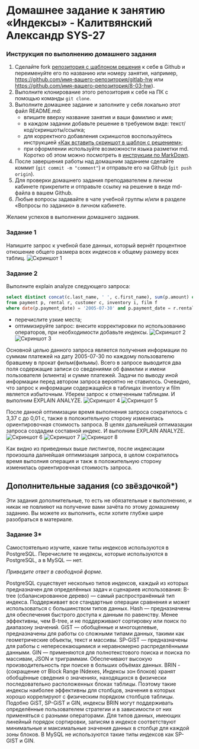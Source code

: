 # Домашнее задание к занятию «Индексы» - Калитвянский Александр SYS-27

### Инструкция по выполнению домашнего задания

1. Сделайте fork [репозитория c шаблоном решения](https://github.com/netology-code/sys-pattern-homework) к себе в Github и переименуйте его по названию или номеру занятия, например, https://github.com/имя-вашего-репозитория/gitlab-hw или https://github.com/имя-вашего-репозитория/8-03-hw).
2. Выполните клонирование этого репозитория к себе на ПК с помощью команды `git clone`.
3. Выполните домашнее задание и заполните у себя локально этот файл README.md:
   - впишите вверху название занятия и ваши фамилию и имя;
   - в каждом задании добавьте решение в требуемом виде: текст/код/скриншоты/ссылка;
   - для корректного добавления скриншотов воспользуйтесь инструкцией [«Как вставить скриншот в шаблон с решением»](https://github.com/netology-code/sys-pattern-homework/blob/main/screen-instruction.md);
   - при оформлении используйте возможности языка разметки md. Коротко об этом можно посмотреть в [инструкции по MarkDown](https://github.com/netology-code/sys-pattern-homework/blob/main/md-instruction.md).
4. После завершения работы над домашним заданием сделайте коммит (`git commit -m "comment"`) и отправьте его на Github (`git push origin`).
5. Для проверки домашнего задания преподавателем в личном кабинете прикрепите и отправьте ссылку на решение в виде md-файла в вашем Github.
6. Любые вопросы задавайте в чате учебной группы и/или в разделе «Вопросы по заданию» в личном кабинете.

Желаем успехов в выполнении домашнего задания.

### Задание 1

Напишите запрос к учебной базе данных, который вернёт процентное отношение общего размера всех индексов к общему размеру всех таблиц.
![Скриншот 1](https://github.com/akalitvyanskiy/db_index/blob/main/img/1.png)

### Задание 2

Выполните explain analyze следующего запроса:
```sql
select distinct concat(c.last_name, ' ', c.first_name), sum(p.amount) over (partition by c.customer_id, f.title)
from payment p, rental r, customer c, inventory i, film f
where date(p.payment_date) = '2005-07-30' and p.payment_date = r.rental_date and r.customer_id = c.customer_id and i.inventory_id = r.inventory_id
```
- перечислите узкие места;
- оптимизируйте запрос: внесите корректировки по использованию операторов, при необходимости добавьте индексы.
![Скриншот 2](https://github.com/akalitvyanskiy/db_index/blob/main/img/2.png)
![Скриншот 3](https://github.com/akalitvyanskiy/db_index/blob/main/img/21.png)

Основной целью данного запроса является получения информации по суммам платежей на дату 2005-07-30 по каждому пользователю бравшему в прокат фильм(фильмы). Всего в запросе выводится два поля содержащие записи со сведениями об фамилии и имени пользователя (клиента) и сумме платежей. Задачи по выводу иной информации перед автором запроса вероятно не ставилось. Очевидно, что запрос к информации содержащейся в таблицах inventory и film является избыточным. Уберем запрос к отмеченным таблицам. И выполним EXPLAIN ANALYZE.
![Скриншот 4](https://github.com/akalitvyanskiy/db_index/blob/main/img/22.png)
![Скриншот 5](https://github.com/akalitvyanskiy/db_index/blob/main/img/23.png)  

После данной оптимизации время выполнения запроса сократилось с 3,37 с до 0,01 с, также в положительную сторону изменилась ориентировочная стоимость запроса. В целях дальнейшей оптимазации запроса создадим составной индекс. И выполним EXPLAIN ANALYZE.
![Скриншот 6](https://github.com/akalitvyanskiy/db_index/blob/main/img/24.png)
![Скриншот 7](https://github.com/akalitvyanskiy/db_index/blob/main/img/25.png)
![Скриншот 8](https://github.com/akalitvyanskiy/db_index/blob/main/img/26.png)

Как видно из приведнных выше листингов, после индексации произошла далнейшая оптимизация запроса, в целом сократилось время выполния операция и такж в положительную сторону изменилась ориентировчная стоимость запроса.   

## Дополнительные задания (со звёздочкой*)
Эти задания дополнительные, то есть не обязательные к выполнению, и никак не повлияют на получение вами зачёта по этому домашнему заданию. Вы можете их выполнить, если хотите глубже шире разобраться в материале.

### Задание 3*

Самостоятельно изучите, какие типы индексов используются в PostgreSQL. Перечислите те индексы, которые используются в PostgreSQL, а в MySQL — нет.

*Приведите ответ в свободной форме.*

 PostgreSQL существует несколько типов индексов, каждый из которых предназначен для определённых задач и сценариев использования:
    B-tree (сбалансированное дерево) — самый распространённый тип индекса. Поддерживает все стандартные операции сравнения и может использоваться с большинством типов данных.
    Hash — предназначены для обеспечения быстрого доступа к данным по равенству. Менее эффективны, чем B-tree, и не поддерживают сортировку или поиск по диапазону значений.
    GiST — обобщённые и многоцелевые, предназначены для работы со сложными типами данных, такими как геометрические объекты, текст и массивы.
    SP-GiST — предназначены для работы с непересекающимися и неравномерно распределёнными данными.
    GIN — применяются для полнотекстового поиска и поиска по массивам, JSON и триграммам. Обеспечивают высокую производительность при поиске в больших объёмах данных.
    BRIN - (сокращение от Block Range INdexes, Индексы зон блоков) хранят обобщённые сведения о значениях, находящихся в физически последовательно расположенных блоках таблицы. Поэтому такие индексы наиболее эффективны для столбцов, значения в которых хорошо коррелируют с физическим порядком столбцов таблицы. Подобно GiST, SP-GiST и GIN, индексы BRIN могут поддерживать определённые пользователем стратегии и в зависимости от них применяться с разными операторами. Для типов данных, имеющих линейный порядок сортировки, записям в индексе соответствуют минимальные и максимальные значения данных в столбце для каждой зоны блоков.
    В MySQL не используются такие типы индексов как SP-GIST и GIN.
